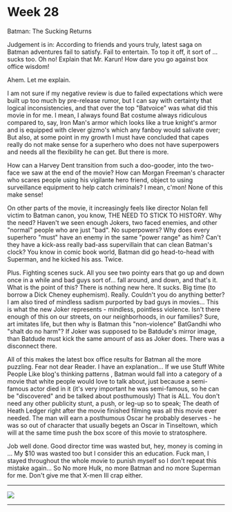 # Week 28

Batman: The Sucking Returns

Judgement is in: According to friends and yours truly, latest saga on
Batman adventures fail to satisfy. Fail to entertain. To top it off,
it sort of ... sucks too. Oh no! Explain that Mr. Karun! How dare you
go against box office wisdom!

Ahem. Let me explain.

I am not sure if my negative review is due to failed expectations
which were built up too much by pre-release rumor, but I can say with
certainty that logical inconsistencies, and that over the top
"Batvoice" was what did this movie in for me. I mean, I always found
Bat costume always ridiculous compared to, say, Iron Man's armor which
looks like a true knight's armor and is equipped with clever gizmo's
which any fanboy would salivate over; But also, at some point in my
growth I must have concluded that capes really do not make sense for a
superhero who does not have superpowers and needs all the flexibility
he can get. But there is more.

How can a Harvey Dent transition from such a doo-gooder, into the
two-face we saw at the end of the movie? How can Morgan Freeman's
character who scares people using his vigilante hero friend, object to
using surveillance equipment to help catch criminals? I mean, c'mon!
None of this make sense!

On other parts of the movie, it increasingly feels like director Nolan
fell victim to Batman canon, you know, THE NEED TO STICK TO
HISTORY. Why the need? Haven't we seen enough Jokers, two faced
enemies, and other "normal" people who are just "bad". No superpowers?
Why does every superhero "must" have an enemy in the same "power
range" as him? Can't they have a kick-ass really bad-ass supervillain
that can clean Batman's clock? You know in comic book world, Batman
did go head-to-head with Superman, and he kicked his ass. Twice.

Plus. Fighting scenes suck. All you see two pointy ears that go up and
down once in a while and bad guys sort of... fall around, and down,
and that's it. What is the point of this? There is nothing new
here. It sucks. Big time (to borrow a Dick Cheney
euphemism). Really. Couldn't you do anything better? I am also tired
of mindless sadism purported by bad guys in movies... This is what the
new Joker represents - mindless, pointless violence. Isn't there
enough of this on our streets, on our neighborhoods, in our families?
Sure, art imitates life, but then why is Batman this "non-violence"
BatGandhi who "shalt do no harm"? If Joker was supposed to be
Batdude's mirror image, than Batdude must kick the same amount of ass
as Joker does. There was a disconnect there.

All of this makes the latest box office results for Batman all the
more puzzling. Fear not dear Reader. I have an explanation... If we
use Stuff White People Like blog's thinking patterns , Batman would
fall into a category of a movie that white people would love to talk
about, just because a semi-famous actor died in it (it's very
important he was semi-famous, so he can be "discovered" and be talked
about posthumously) That is ALL. You don't need any other publicity
stunt, a push, or leg-up so to speak; The death of Heath Ledger right
after the movie finished filming was all this movie ever needed. The
man will earn a posthumous Oscar he probably deserves - he was so out
of character that usually begets an Oscar in Tinseltown, which will at
the same time push the box score of this movie to stratosphere.

Job well done. Good director time was wasted but, hey, money is coming
in ... My $10 was wasted too but I consider this an education. Fuck
man, I stayed throughout the whole movie to punish myself so I don't
repeat this mistake again... So No more Hulk, no more Batman and no
more Superman for me. Don't give me that X-men III crap either.

---

[![](http://img.youtube.com/vi/yH8b5ruc_-E/0.jpg)](http://www.youtube.com/watch?v=yH8b5ruc_-E)

---

